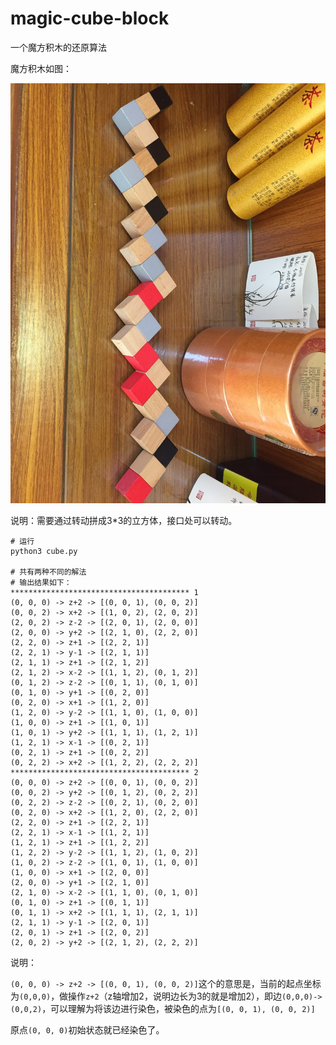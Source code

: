 # magic-cube-block
一个魔方积木的还原算法

魔方积木如图：

![魔方积木](./block.jpg)

说明：需要通过转动拼成3*3的立方体，接口处可以转动。

```
# 运行
python3 cube.py

# 共有两种不同的解法
# 输出结果如下：
**************************************** 1
(0, 0, 0) -> z+2 -> [(0, 0, 1), (0, 0, 2)]
(0, 0, 2) -> x+2 -> [(1, 0, 2), (2, 0, 2)]
(2, 0, 2) -> z-2 -> [(2, 0, 1), (2, 0, 0)]
(2, 0, 0) -> y+2 -> [(2, 1, 0), (2, 2, 0)]
(2, 2, 0) -> z+1 -> [(2, 2, 1)]
(2, 2, 1) -> y-1 -> [(2, 1, 1)]
(2, 1, 1) -> z+1 -> [(2, 1, 2)]
(2, 1, 2) -> x-2 -> [(1, 1, 2), (0, 1, 2)]
(0, 1, 2) -> z-2 -> [(0, 1, 1), (0, 1, 0)]
(0, 1, 0) -> y+1 -> [(0, 2, 0)]
(0, 2, 0) -> x+1 -> [(1, 2, 0)]
(1, 2, 0) -> y-2 -> [(1, 1, 0), (1, 0, 0)]
(1, 0, 0) -> z+1 -> [(1, 0, 1)]
(1, 0, 1) -> y+2 -> [(1, 1, 1), (1, 2, 1)]
(1, 2, 1) -> x-1 -> [(0, 2, 1)]
(0, 2, 1) -> z+1 -> [(0, 2, 2)]
(0, 2, 2) -> x+2 -> [(1, 2, 2), (2, 2, 2)]
**************************************** 2
(0, 0, 0) -> z+2 -> [(0, 0, 1), (0, 0, 2)]
(0, 0, 2) -> y+2 -> [(0, 1, 2), (0, 2, 2)]
(0, 2, 2) -> z-2 -> [(0, 2, 1), (0, 2, 0)]
(0, 2, 0) -> x+2 -> [(1, 2, 0), (2, 2, 0)]
(2, 2, 0) -> z+1 -> [(2, 2, 1)]
(2, 2, 1) -> x-1 -> [(1, 2, 1)]
(1, 2, 1) -> z+1 -> [(1, 2, 2)]
(1, 2, 2) -> y-2 -> [(1, 1, 2), (1, 0, 2)]
(1, 0, 2) -> z-2 -> [(1, 0, 1), (1, 0, 0)]
(1, 0, 0) -> x+1 -> [(2, 0, 0)]
(2, 0, 0) -> y+1 -> [(2, 1, 0)]
(2, 1, 0) -> x-2 -> [(1, 1, 0), (0, 1, 0)]
(0, 1, 0) -> z+1 -> [(0, 1, 1)]
(0, 1, 1) -> x+2 -> [(1, 1, 1), (2, 1, 1)]
(2, 1, 1) -> y-1 -> [(2, 0, 1)]
(2, 0, 1) -> z+1 -> [(2, 0, 2)]
(2, 0, 2) -> y+2 -> [(2, 1, 2), (2, 2, 2)]
```

说明：

`(0, 0, 0) -> z+2 -> [(0, 0, 1), (0, 0, 2)]`这个的意思是，当前的起点坐标为`(0,0,0)`，做操作`z+2`（z轴增加2，说明边长为3的就是增加2），即边`(0,0,0)->(0,0,2)`，可以理解为将该边进行染色，被染色的点为`[(0, 0, 1), (0, 0, 2)]`

原点`(0, 0, 0)`初始状态就已经染色了。
